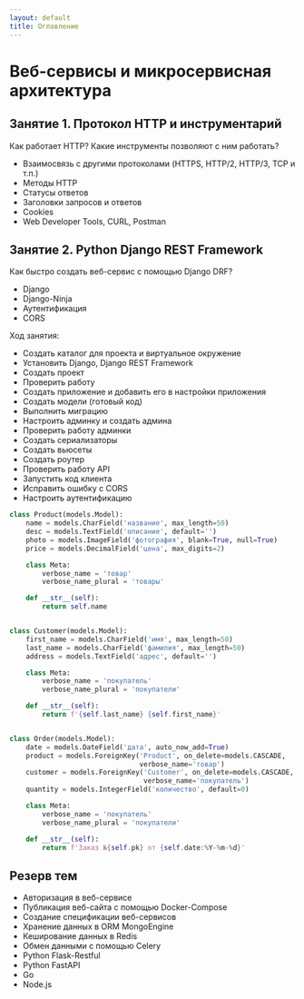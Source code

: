 ```yaml
---
layout: default
title: Оглавление
---
```


# Веб-сервисы и микросервисная архитектура

## Занятие 1. Протокол HTTP и инструментарий

Как работает HTTP? Какие инструменты позволяют с ним работать?

- Взаимосвязь с другими протоколами (HTTPS, HTTP/2, HTTP/3, TCP и т.п.)
- Методы HTTP
- Статусы ответов
- Заголовки запросов и ответов
- Cookies
- Web Developer Tools, CURL, Postman

## Занятие 2. Python Django REST Framework

Как быстро создать веб-сервис с помощью Django DRF?

- Django
- Django-Ninja
- Аутентификация
- CORS

Ход занятия:
- Создать каталог для проекта и виртуальное окружение
- Установить Django, Django REST Framework
- Создать проект
- Проверить работу
- Создать приложение и добавить его в настройки приложения
- Создать модели (готовый код)
- Выполнить миграцию
- Настроить админку и создать админа
- Проверить работу админки
- Создать сериализаторы
- Создать вьюсеты
- Создать роутер
- Проверить работу API
- Запустить код клиента
- Исправить ошибку с CORS
- Настроить аутентификацию

```python
class Product(models.Model):
    name = models.CharField('название', max_length=50)
    desc = models.TextField('описание', default='')
    photo = models.ImageField('фотография', blank=True, null=True)
    price = models.DecimalField('цена', max_digits=2)

    class Meta:
        verbose_name = 'товар'
        verbose_name_plural = 'товары'

    def __str__(self):
        return self.name


class Customer(models.Model):
    first_name = models.CharField('имя', max_length=50)
    last_name = models.CharField('фамилия', max_length=50)
    address = models.TextField('адрес', default='')

    class Meta:
        verbose_name = 'покупатель'
        verbose_name_plural = 'покупатели'

    def __str__(self):
        return f'{self.last_name} {self.first_name}'


class Order(models.Model):
    date = models.DateField('дата', auto_now_add=True)
    product = models.ForeignKey('Product', on_delete=models.CASCADE,
                                verbose_name='товар')
    customer = models.ForeignKey('Customer', on_delete=models.CASCADE,
                                 verbose_name='покупатель')
    quantity = models.IntegerField('количество', default=0)

    class Meta:
        verbose_name = 'покупатель'
        verbose_name_plural = 'покупатели'

    def __str__(self):
        return f'Заказ №{self.pk} от {self.date:%Y-%m-%d}'
```

## Резерв тем

- Авторизация в веб-сервисе
- Публикация веб-сайта с помощью Docker-Compose
- Создание спецификации веб-сервисов
- Хранение данных в ORM MongoEngine
- Кеширование данных в Redis
- Обмен данными с помощью Celery
- Python Flask-Restful
- Python FastAPI
- Go
- Node.js

